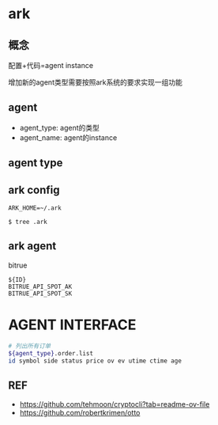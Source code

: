 # ark

## 概念

配置+代码=agent instance

增加新的agent类型需要按照ark系统的要求实现一组功能

## agent

- agent_type: agent的类型
- agent_name: agent的instance



## agent type



## ark config

```
ARK_HOME=~/.ark

$ tree .ark

```





## ark agent

bitrue

```
${ID}
BITRUE_API_SPOT_AK
BITRUE_API_SPOT_SK
```



# AGENT INTERFACE

```sh
# 列出所有订单
${agent_type}.order.list
id symbol side status price ov ev utime ctime age
```


## REF
 - https://github.com/tehmoon/cryptocli?tab=readme-ov-file
 - https://github.com/robertkrimen/otto
